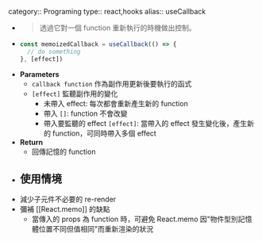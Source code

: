 category:: Programing
type:: react,hooks
alias:: useCallback

- > 透過它對一個 function 重新執行的時機做出控制。
- ```typescript
  const memoizedCallback = useCallback(() => {
  	// do something
  }, [effect])
  ```
- **Parameters**
	- `callback function` 作為副作用更新後要執行的函式
	- `[effect]` 監聽副作用的變化
		- 未帶入 effect: 每次都會重新產生新的 function
		- 帶入 `[]`: function 不會改變
		- 帶入要監聽的 effect `[effect]`: 當帶入的 effect 發生變化後，產生新的 function，可同時帶入多個 effect
- **Return**
	- 回傳記憶的 function
- ## 使用情境
- 減少子元件不必要的 re-render
- 彌補 [[React.memo]] 的缺點
	- 當傳入的 props 為 function 時，可避免 React.memo 因"物件型別記憶體位置不同但值相同"而重新渲染的狀況